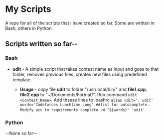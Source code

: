 # My Scripts

A repo for all of the scripts that i have created so far. Some are written in Bash, others in Python.

## Scripts written so far--

### Bash

+	**udit** - A simple script that takes contest name as input and goes to that folder, removes previous files, creates new files using predefined template.

	+	**Usage** - copy file **udit** to folder "/usr/local/bin/" and **file1.cpp**, **file2.cpp** to "~/Documents/Format/". Run command `udit <Contest_Name>`.
		Add thsese lines to .bashrc
		`alias udit='. udit'
		words='Codeforces Lunchtime Long' ##list for autocomplete. Modify acc to requirements
		complete -W "${words}" 'udit'`.

### Python

--None so far--
